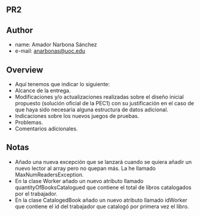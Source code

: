 ## PR2

## Author
- name: Amador Narbona Sánchez
- e-mail: anarbonas@uoc.edu

## 
## Overview

- Aquí tenemos que indicar lo siguiente:
- Alcance de la entrega.
- Modificaciones y/o actualizaciones realizadas sobre el diseño inicial propuesto (solución oficial de la PEC1) con su justificación en el caso de que haya sido necesaria alguna estructura de datos adicional.
- Indicaciones sobre los nuevos juegos de pruebas.
- Problemas.
- Comentarios adicionales.

## Notas
- Añado una nueva excepción que se lanzará cuando se quiera añadir un nuevo lector al array pero no quepan más. La he llamado MaxNumReadersException.
- En la clase Worker añado un nuevo atributo llamado quantityOfBooksCatalogued que contiene el total de libros catalogados por el trabajador.
- En la clase CatalogedBook añado un nuevo atributo llamado idWorker que contiene el id del trabajador que catalogó por primera vez el libro.

